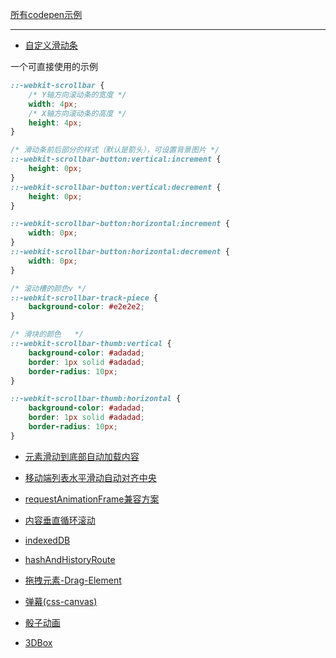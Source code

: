 [所有codepen示例](https://codepen.io/Hewitt/) 

---

- [自定义滑动条](https://codepen.io/Hewitt/pen/dradRr)


一个可直接使用的示例
```css
::-webkit-scrollbar {
    /* Y轴方向滚动条的宽度 */
    width: 4px;
    /* X轴方向滚动条的高度 */
    height: 4px;
}

/* 滑动条前后部分的样式（默认是箭头），可设置背景图片 */
::-webkit-scrollbar-button:vertical:increment {
    height: 0px;
}
::-webkit-scrollbar-button:vertical:decrement {
    height: 0px;
}

::-webkit-scrollbar-button:horizontal:increment {
    width: 0px;
}
::-webkit-scrollbar-button:horizontal:decrement {
    width: 0px;
}

/* 滚动槽的颜色v */
::-webkit-scrollbar-track-piece {
    background-color: #e2e2e2;
}

/* 滑块的颜色   */
::-webkit-scrollbar-thumb:vertical {
    background-color: #adadad;
    border: 1px solid #adadad;
    border-radius: 10px;
}

::-webkit-scrollbar-thumb:horizontal {
    background-color: #adadad;
    border: 1px solid #adadad;
    border-radius: 10px;
}
```


- [元素滑动到底部自动加载内容](https://codepen.io/Hewitt/pen/oVLpvE)

- [移动端列表水平滑动自动对齐中央](https://codepen.io/Hewitt/pen/KEKGwp)

- [requestAnimationFrame兼容方案](https://codepen.io/Hewitt/pen/VgZapr)

- [内容垂直循环滚动](https://codepen.io/Hewitt/pen/YdjLwN)

- [indexedDB](https://codepen.io/Hewitt/pen/vQMxPe)

- [hashAndHistoryRoute](https://codepen.io/Hewitt/pen/gQymam)

- [拖拽元素-Drag-Element](https://codepen.io/Hewitt/pen/orOgLW)

- [弹幕(css-canvas)](https://codepen.io/Hewitt/pen/xvVWXB)

- [骰子动画](https://codepen.io/Hewitt/pen/ymJoRr)

- [3DBox](https://codepen.io/Hewitt/pen/bXwKjZ)